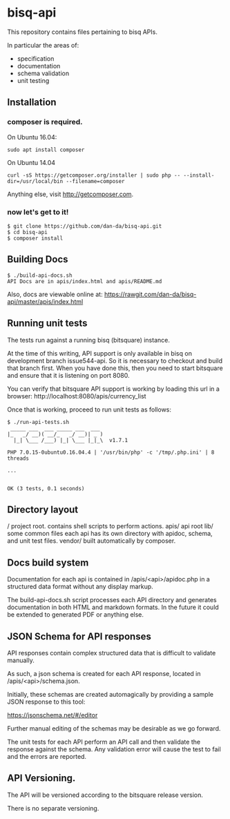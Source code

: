 bisq-api
========

This repository contains files pertaining to bisq APIs.

In particular the areas of:
* specification
* documentation
* schema validation
* unit testing

## Installation

### composer is required.

On Ubuntu 16.04:

    sudo apt install composer
 
On Ubuntu 14.04

    curl -sS https://getcomposer.org/installer | sudo php -- --install-dir=/usr/local/bin --filename=composer
 
Anything else, visit http://getcomposer.com.

### now let's get to it! 

    $ git clone https://github.com/dan-da/bisq-api.git
    $ cd bisq-api
    $ composer install
 
## Building Docs

```
$ ./build-api-docs.sh 
API Docs are in apis/index.html and apis/README.md
```

Also, docs are viewable online at:
https://rawgit.com/dan-da/bisq-api/master/apis/index.html


## Running unit tests

The tests run against a running bisq (bitsquare) instance.

At the time of this writing, API support is only available in bisq on
development branch issue544-api.  So it is necessary to checkout and
build that branch first.  When you have done this, then you need to
start bitsquare and ensure that it is listening on port 8080.

You can verify that bitsquare API support is working by loading this url in a
browser:
 http://localhost:8080/apis/currency_list

Once that is working, proceed to run unit tests as follows:

```
$ ./run-api-tests.sh 
 _____ ___  ___ _____ ___  ___
|_   _/ __)( __/_   _/ __)| _ )
  |_| \___ /___) |_| \___ |_|_\  v1.7.1

PHP 7.0.15-0ubuntu0.16.04.4 | '/usr/bin/php' -c '/tmp/.php.ini' | 8 threads

...


OK (3 tests, 0.1 seconds)
```

## Directory layout

/                       project root.  contains shell scripts to perform actions.
    apis/               api root
        lib/            some common files
        <api>           each api has its own directory with apidoc, schema, and unit test files.
    vendor/             built automatically by composer.
        

## Docs build system

Documentation for each api is contained in /apis/\<api>/apidoc.php in a
structured data format without any display markup.

The build-api-docs.sh script processes each API directory and generates documentation
in both HTML and markdown formats. In the future it could be extended to
generated PDF or anything else.

## JSON Schema for API responses

API responses contain complex structured data that is difficult to validate
manually.

As such, a json schema is created for each API response, located in
/apis/\<api>/schema.json.

Initially, these schemas are created automagically by providing a sample JSON
response to this tool:

https://jsonschema.net/#/editor
 
Further manual editing of the schemas may be desirable as we go forward.

The unit tests for each API perform an API call and then validate the response
against the schema. Any validation error will cause the test to fail and the
errors are reported.

## API Versioning.

The API will be versioned according to the bitsquare release version.

There is no separate versioning.
